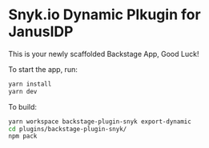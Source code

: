 # Snyk.io Dynamic Plkugin for JanusIDP

This is your newly scaffolded Backstage App, Good Luck!

To start the app, run:

```sh
yarn install
yarn dev
```

To build:

```sh
yarn workspace backstage-plugin-snyk export-dynamic
cd plugins/backstage-plugin-snyk/
npm pack
```
